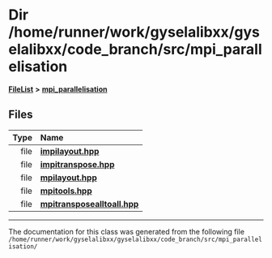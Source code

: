 

# Dir /home/runner/work/gyselalibxx/gyselalibxx/code\_branch/src/mpi\_parallelisation



[**FileList**](files.md) **>** [**mpi\_parallelisation**](dir_a35b8fd75f8fad0c2619b083ab571e51.md)












## Files

| Type | Name |
| ---: | :--- |
| file | [**impilayout.hpp**](impilayout_8hpp.md) <br> |
| file | [**impitranspose.hpp**](impitranspose_8hpp.md) <br> |
| file | [**mpilayout.hpp**](mpilayout_8hpp.md) <br> |
| file | [**mpitools.hpp**](mpitools_8hpp.md) <br> |
| file | [**mpitransposealltoall.hpp**](mpitransposealltoall_8hpp.md) <br> |



























































------------------------------
The documentation for this class was generated from the following file `/home/runner/work/gyselalibxx/gyselalibxx/code_branch/src/mpi_parallelisation/`


